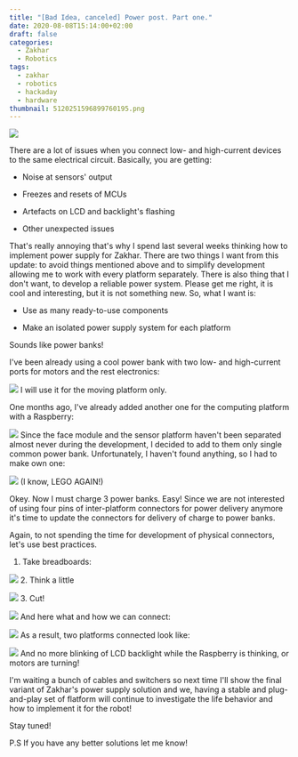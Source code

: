 ```yaml
---
title: "[Bad Idea, canceled] Power post. Part one."
date: 2020-08-08T15:14:00+02:00
draft: false
categories:
  - Zakhar
  - Robotics
tags:
  - zakhar
  - robotics
  - hackaday
  - hardware
thumbnail: 5120251596899760195.png
---
```


![](5120251596899760195.png)

There are a lot of issues when you connect low- and high-current devices to the same electrical circuit. Basically, you are getting:

- Noise at sensors' output

- Freezes and resets of MCUs

- Artefacts on LCD and backlight's flashing

- Other unexpected issues

That's really annoying that's why I spend last several weeks thinking how to implement power supply for Zakhar. There are two things I want from this update: to avoid things mentioned above and to simplify development allowing me to work with every platform separately. There is also thing that I don't want, to develop a reliable power system. Please get me right, it is cool and interesting, but it is not something new. So, what I want is:

- Use as many ready-to-use components

- Make an isolated power supply system for each platform

Sounds like power banks!

I've been already using a cool power bank with two low- and high-current ports for motors and the rest electronics:

![](8165941596898390849.jpg)
I will use it for the moving platform only.

One months ago, I've already added another one for the computing platform with a Raspberry:

![](4828081596898493713.jpg)
Since the face module and the sensor platform haven't been separated almost never during the development, I decided to add to them only single common power bank. Unfortunately, I haven't found anything, so I had to make own one:

![](9793171596898834447.jpg)
(I know, LEGO AGAIN!)

Okey. Now I must charge 3 power banks. Easy! Since we are not interested of using four pins of inter-platform connectors for power delivery anymore it's time to update the connectors for delivery of charge to power banks.

Again, to not spending the time for development of physical connectors, let's use best practices.

1. Take breadboards:

![](3939441596899318766.jpg)
2. Think a little

![](5444821596899369366.png)
3. Cut!

![](2719511596899494609.jpg)
And here what and how we can connect:

![](184951596899577714.png)
As a result, two platforms connected look like:

![](5555441596899880139.jpg)
And no more blinking of LCD backlight while the Raspberry is thinking, or motors are turning!

I'm waiting a bunch of cables and switchers so next time I'll show the final variant of Zakhar's power supply solution and we, having a stable and plug-and-play set of flatform will continue to investigate the life behavior and how to implement it for the robot!

Stay tuned!

P.S If you have any better solutions let me know!
